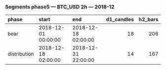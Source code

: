 ### Segments phase5 — BTC_USD 2h — 2018-12

| phase        | start               | end                 |   d1_candles |   h2_bars |
|:-------------|:--------------------|:--------------------|-------------:|----------:|
| bear         | 2018-12-01 00:00:00 | 2018-12-18 02:00:00 |           18 |       206 |
| distribution | 2018-12-18 02:00:00 | 2018-12-31 22:00:00 |           14 |       167 |